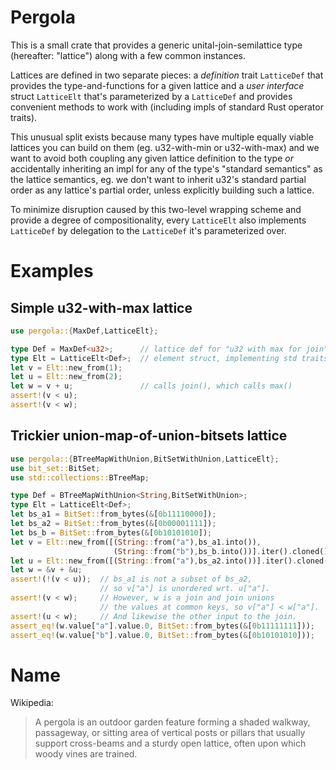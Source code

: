 # Pergola

This is a small crate that provides a generic unital-join-semilattice type
(hereafter: "lattice") along with a few common instances.

Lattices are defined in two separate pieces: a _definition_ trait `LatticeDef`
that provides the type-and-functions for a given lattice and a _user interface_
struct `LatticeElt` that's parameterized by a `LatticeDef` and provides
convenient methods to work with (including impls of standard Rust operator
traits).

This unusual split exists because many types have multiple equally viable
lattices you can build on them (eg. u32-with-min or u32-with-max) and we want to
avoid both coupling any given lattice definition to the type _or_ accidentally
inheriting an impl for any of the type's "standard semantics" as the lattice
semantics, eg. we don't want to inherit u32's standard partial order as any
lattice's partial order, unless explicitly building such a lattice.

To minimize disruption caused by this two-level wrapping scheme and provide a
degree of compositionality, every `LatticeElt` also implements `LatticeDef` by
delegation to the `LatticeDef` it's parameterized over.

# Examples

## Simple u32-with-max lattice

```rust
use pergola::{MaxDef,LatticeElt};

type Def = MaxDef<u32>;      // lattice def for "u32 with max for join"
type Elt = LatticeElt<Def>;  // element struct, implementing std traits
let v = Elt::new_from(1);
let u = Elt::new_from(2);
let w = v + u;               // calls join(), which calls max()
assert!(v < u);
assert!(v < w);
```

## Trickier union-map-of-union-bitsets lattice

```rust
use pergola::{BTreeMapWithUnion,BitSetWithUnion,LatticeElt};
use bit_set::BitSet;
use std::collections::BTreeMap;

type Def = BTreeMapWithUnion<String,BitSetWithUnion>;
type Elt = LatticeElt<Def>;
let bs_a1 = BitSet::from_bytes(&[0b11110000]);
let bs_a2 = BitSet::from_bytes(&[0b00001111]);
let bs_b = BitSet::from_bytes(&[0b10101010]);
let v = Elt::new_from([(String::from("a"),bs_a1.into()),
                       (String::from("b"),bs_b.into())].iter().cloned().collect());
let u = Elt::new_from([(String::from("a"),bs_a2.into())].iter().cloned().collect());
let w = &v + &u;
assert!(!(v < u));  // bs_a1 is not a subset of bs_a2,
                    // so v["a"] is unordered wrt. u["a"].
assert!(v < w);     // However, w is a join and join unions
                    // the values at common keys, so v["a"] < w["a"].
assert!(u < w);     // And likewise the other input to the join.
assert_eq!(w.value["a"].value.0, BitSet::from_bytes(&[0b11111111]));
assert_eq!(w.value["b"].value.0, BitSet::from_bytes(&[0b10101010]));
```

# Name

Wikipedia:

> A pergola is an outdoor garden feature forming a shaded walkway, passageway, or
> sitting area of vertical posts or pillars that usually support cross-beams and a
> sturdy open lattice, often upon which woody vines are trained.
